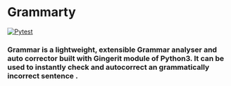 # Grammarty

[![Pytest](https://github.com/sid86-dev/Grammarty/actions/workflows/main.yml/badge.svg?branch=master)](https://github.com/sid86-dev/Grammarty/actions/workflows/main.yml)

### Grammar is a lightweight, extensible Grammar analyser and auto corrector built with Gingerit module of Python3. It can be used to instantly check and autocorrect an grammatically incorrect sentence .
